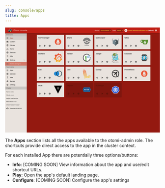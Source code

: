 ```yaml
---
slug: console/apps
title: Apps
---
```


![Console apps](img/apps.png)

The **Apps** section lists all the apps available to the otomi-admin role. The shortcuts provide direct access to the app in the cluster context.

For each installed App there are potentially three options/buttons:

- **Info**: [COMING SOON] View information about the app and use/edit shortcut URLs.
- **Play**: Open the app's default landing page.
- **Configure**: [COMING SOON] Configure the app's settings
